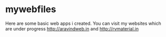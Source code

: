 # mywebfiles

Here are some basic web apps i created. You can visit my websites which are under progress http://aravindweb.in and http://rvmaterial.in
